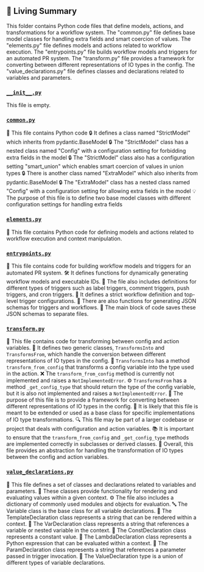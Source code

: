 

<!-- Living README Summary -->
## 🌳 Living Summary

This folder contains Python code files that define models, actions, and transformations for a workflow system. The "common.py" file defines base model classes for handling extra fields and smart coercion of values. The "elements.py" file defines models and actions related to workflow execution. The "entrypoints.py" file builds workflow models and triggers for an automated PR system. The "transform.py" file provides a framework for converting between different representations of IO types in the config. The "value_declarations.py" file defines classes and declarations related to variables and parameters.


### [`__init__.py`](https://github.com/raphael-francis/AutoPR-internal/tree/main/./autopr/models/config/__init__.py/)

This file is empty.


### [`common.py`](https://github.com/raphael-francis/AutoPR-internal/tree/main/./autopr/models/config/common.py/)

📄 This file contains Python code
🔒 It defines a class named "StrictModel" which inherits from pydantic.BaseModel
🔒 The "StrictModel" class has a nested class named "Config" with a configuration setting for forbidding extra fields in the model
🔒 The "StrictModel" class also has a configuration setting "smart_union" which enables smart coercion of values in union types
🔒 There is another class named "ExtraModel" which also inherits from pydantic.BaseModel
🔒 The "ExtraModel" class has a nested class named "Config" with a configuration setting for allowing extra fields in the model
💡 The purpose of this file is to define two base model classes with different configuration settings for handling extra fields


### [`elements.py`](https://github.com/raphael-francis/AutoPR-internal/tree/main/./autopr/models/config/elements.py/)

📜 This file contains Python code for defining models and actions related to workflow execution and context manipulation.


### [`entrypoints.py`](https://github.com/raphael-francis/AutoPR-internal/tree/main/./autopr/models/config/entrypoints.py/)

📄 This file contains code for building workflow models and triggers for an automated PR system.
🛠️ It defines functions for dynamically generating workflow models and executable IDs.
🔀 The file also includes definitions for different types of triggers such as label triggers, comment triggers, push triggers, and cron triggers.
📝 It defines a strict workflow definition and top-level trigger configurations.
🔧 There are also functions for generating JSON schemas for triggers and workflows.
📝 The main block of code saves these JSON schemas to separate files.



### [`transform.py`](https://github.com/raphael-francis/AutoPR-internal/tree/main/./autopr/models/config/transform.py/)

📄 This file contains code for transforming between config and action variables.
🔄 It defines two generic classes, `TransformsInto` and `TransformsFrom`, which handle the conversion between different representations of IO types in the config.
🔀 `TransformsInto` has a method `transform_from_config` that transforms a config variable into the type used in the action.
❌ The `transform_from_config` method is currently not implemented and raises a `NotImplementedError`.
⚙️ `TransformsFrom` has a method `_get_config_type` that should return the type of the config variable, but it is also not implemented and raises a `NotImplementedError`.
📝 The purpose of this file is to provide a framework for converting between different representations of IO types in the config.
🔧 It is likely that this file is meant to be extended or used as a base class for specific implementations of IO type transformations.
🔍 This file may be part of a larger codebase or project that deals with configuration and action variables.
📚 It is important to ensure that the `transform_from_config` and `_get_config_type` methods are implemented correctly in subclasses or derived classes.
🔧 Overall, this file provides an abstraction for handling the transformation of IO types between the config and action variables.


### [`value_declarations.py`](https://github.com/raphael-francis/AutoPR-internal/tree/main/./autopr/models/config/value_declarations.py/)

📄 This file defines a set of classes and declarations related to variables and parameters.
📝 These classes provide functionality for rendering and evaluating values within a given context.
⚙️ The file also includes a dictionary of commonly used modules and objects for evaluation.
🔤 The Variable class is the base class for all variable declarations.
📝 The TemplateDeclaration class represents a string that can be rendered within a context.
🔀 The VarDeclaration class represents a string that references a variable or nested variable in the context.
🔢 The ConstDeclaration class represents a constant value.
🐍 The LambdaDeclaration class represents a Python expression that can be evaluated within a context.
🔑 The ParamDeclaration class represents a string that references a parameter passed in trigger invocation.
🔀 The ValueDeclaration type is a union of different types of variable declarations.

<!-- Living README Summary -->